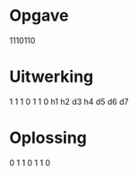 # Opgave
1110110
# Uitwerking
1   1   1   0   1   1   0
h1  h2  d3  h4  d5  d6  d7

# Oplossing

0   1   1   0   1   1   0

